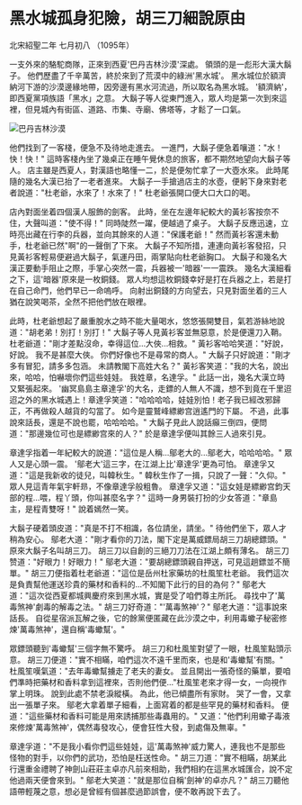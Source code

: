 # 黑水城孤身犯險，胡三刀細說原由

北宋紹聖二年 七月初八 （1095年）

一支外來的駱駝商隊，正來到西夏'巴丹吉林沙漠'深處。 領頭的是一彪形大漢大鬍子。 他們歷盡了千辛萬苦，終於來到了荒漠中的綠洲'黑水城'。 黑水城位於額濟納河下游的沙漠邊緣地帶，因旁邊有黑水河流過，所以取名為黑水城。 '額濟納'，即西夏黨項族語「黑水」之意。 大鬍子等人從東門進入，眾人均是第一次到來這裡，但見城內有街區、道路、市集、寺廟、佛塔等，才鬆了一口氣。

![&#x5DF4;&#x4E39;&#x5409;&#x6797;&#x6C99;&#x6F20;](http://www.cpanet.org.cn/cms/upimg/userup/1107/300ZKY520_lit.jpg)

他們找到了一客棧，便急不及待地走進去。 一進門，大鬍子便急着嚷道："水！快！快！" 這時客棧內坐了幾桌正在睡午覺休息的旅客，都不期然地望向大鬍子等人。 店主雖是西夏人，對漢語也略懂一二，於是便匆忙拿了一大壺水來。 此時尾隨的幾名大漢已抬了一老者進來。 大鬍子一手搶過店主的水壺，便躬下身來對老者說道："杜老爺，水來了！水來了！" 杜老爺張開口便大口大口的喝。

店內對面坐着四個漢人服飾的劍客。 此時，坐在左邊年紀較大的黃衫客按奈不住，大聲叫道："使不得！" 同時陡然一躍，便越過了桌子。 大鬍子反應迅速，立時亮出藏在行李的兵器，並向其餘來的人道："保護老爺！" 然而黃衫客還未動手，杜老爺已然"啊"的一聲倒了下來。 大鬍子不知所措，連連向黃衫客發招，只見黃衫客輕易便避過大鬍子，氣運丹田，兩掌貼向杜老爺胸口。 大鬍子和幾名大漢正要動手阻止之際，手掌心突然一震，兵器被一'暗器'一一震跌。 幾名大漢細看之下，這'暗器'原來是一枚銅錢。 眾人均想這枚銅錢幸好是打在兵器之上，若是打在自己命門，他們早已一命嗚呼。 向射出銅錢的方向望去，只見對面坐着的三人猶在說笑喝茶，全然不把他們放在眼裡。

此時，杜老爺想起了嚴重脫水之時不能大量喝水，悠悠張開雙目，氣若游絲地說道："胡老弟！別打！別打！" 大鬍子等人見黃衫客並無惡意，於是便還刀入鞘。 杜老爺道："剛才差點沒命，幸得這位...大俠...相救。" 黃衫客哈哈笑道："好說，好說。 我不是甚麼大俠。 你們好像也不是尋常的商人。" 大鬍子只好說道："剛才多有冒犯，請多多包涵。 未請教閣下高姓大名？" 黃衫客笑道："我的大名，說出來，哈哈，怕嚇壞你們這些娃娃。 我姓章，名達孚。" 此話一出，幾名大漢立時又緊張起來。 '幽冥島島主章達孚'的大名，走鏢的人無人不識，想不到竟在千里迢迢之外的黑水城遇上！章達孚笑道："哈哈哈哈，娃娃別怕！老子我已經改邪歸正，不再做殺人越貨的勾當了。 如今是靈鷲峰縹緲宫逍遙門的下屬。 不過，此事說來話長，還是不說也罷，哈哈哈哈。" 大鬍子見此人說話癲三倒四，便問道："那邊幾位可也是縹緲宫來的人？" 於是章達孚便叫其餘三人過來引見。

章達孚指着一年紀較大的說道："這位是人稱...鄔老大的...鄔老大，哈哈哈哈。" 眾人又是心頭一震。 '鄔老大'這三字，在江湖上比'章達孚'更為可怕。 章達孚又道："這是我新收的徒兒，叫韓秋生。" 韓秋生作了一揖，只說了一聲："久仰。" 眾人見這青年氣宇軒昻，不像章達孚般粗魯。 章達孚又道："這女娃是縹緲宫鈞天部的程...喂，程丫頭，你叫甚麼名字？" 這時一身男裝打扮的少女答道："章島主，是程青雙呀！" 說着嫣然一笑。

大鬍子硬着頭皮道："真是不打不相識，各位請坐，請坐。" 待他們坐下，眾人才稍為安心。 鄔老大道："剛才看你的刀法，閣下定是萬威鏢局胡三刀胡總鏢頭。" 原來大鬍子名叫胡三刀。 胡三刀以自創的三絕刀刀法在江湖上頗有薄名。 胡三刀赞道："好眼力！好眼力！" 鄔老大道："要胡總鏢頭親自押送，可見這趟鏢並不簡單。" 胡三刀便指着杜老爺道："這位是岳州杜家藥坊的杜風笙杜老爺。 我們這次是負責幫他運送珍貴的藥材和香料的...不知閣下此行的目的為何？" 鄔老大道："這次從西夏都城興慶府來到黑水城，實是受了咱們尊主所託。 尋找中了'萬毒煞神'劇毒的解毒之法。" 胡三刀好奇道："'萬毒煞神'？" 鄔老大道："這事說來話長。 自從星宿派瓦解之後，它的餘黨便匿藏在此沙漠之中，利用毒蠍子秘密修煉'萬毒煞神'，還自稱'毒蠍幫'。"

眾鏢頭聽到'毒蠍幫'三個字無不驚呼。 胡三刀和杜風笙對望了一眼，杜風笙點頭示意。 胡三刀便道："實不相瞞，咱們這次不遠千里而來，也是和'毒蠍幫'有關。" 杜風笙嘆氣道："去年毒蠍幫擄走了老夫的妻女。 並且開出一張奇怪的藥單，要咱們準時把藥材和香料拿到這裡來，否則他們便..."杜風笙老來才得一女，一向視作掌上明珠。 說到此處不禁老淚縱橫。 為此，他已傾盡所有家財。 哭了一會，又拿出一張單子來。 鄔老大拿着單子細看，上面寫着的都是些罕見的藥材和香料。 便道："這些藥材和香料可能是用來誘捕那些毒蟲用的。" 又道："他們利用蠍子毒液來修煉'萬毒煞神'，偶然毒發攻心，便會狂性大發，到處傷及無辜。"

章達孚道："不是我小看你們這些娃娃，這'萬毒煞神'威力驚人，連我也不是那些怪物的對手，以你們的武功，恐怕是枉送性命。" 胡三刀道："實不相瞞，胡某此行還重金禮聘了神劍山莊莊主卓亦凡前來相助，我們相約在這黑水城匯合，說不定他過兩天便會來到。" 鄔老大笑道："就是那位自稱'劍神'的卓亦凡？" 胡三刀聽他語帶輕蔑之意，想必是曾經有個甚麼過節誤會，便不敢再說下去了。

